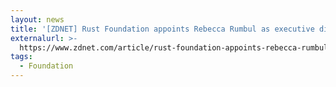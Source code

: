 ```yaml
---
layout: news
title: '[ZDNET] Rust Foundation appoints Rebecca Rumbul as executive director'
externalurl: >-
  https://www.zdnet.com/article/rust-foundation-appoints-rebecca-rumbul-as-executive-director/
tags:
  - Foundation
---
```

